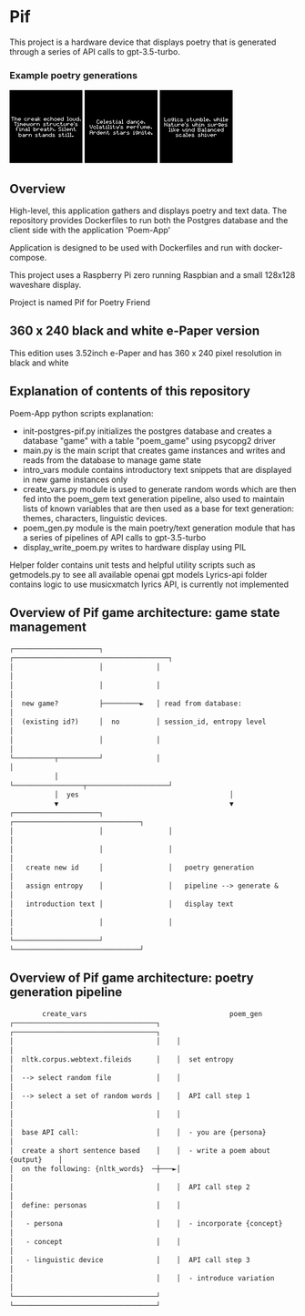 # Pif

This project is a hardware device that displays poetry that is generated through a series of API calls to gpt-3.5-turbo. 

### Example poetry generations

![barn](example_images/barn.png)
![dance](example_images/dance.png)
![logics](example_images/logics.png)

## Overview

High-level, this application gathers and displays poetry and text data. The repository provides Dockerfiles to run both the Postgres database and the client side with the application 'Poem-App'

Application is designed to be used with Dockerfiles and run with docker-compose.

This project uses a Raspberry Pi zero running Raspbian and a small 128x128 waveshare display. 

Project is named Pif for Poetry Friend

## 360 x 240 black and white e-Paper version

This edition uses 3.52inch e-Paper and has 360 x 240 pixel resolution in black and white

## Explanation of contents of this repository 

Poem-App python scripts explanation:
 - init-postgres-pif.py initializes the postgres database and creates a database "game" with a table "poem_game" using psycopg2 driver
 - main.py is the main script that creates game instances and writes and reads from the database to manage game state 
 - intro_vars module contains introductory text snippets that are displayed in new game instances only 
 - create_vars.py module is used to generate random words which are then fed into the poem_gem text generation pipeline, also used to maintain lists of known variables that are then used as a base for text generation: themes, characters, linguistic devices. 
 - poem_gen.py module is the main poetry/text generation module that has a series of pipelines of API calls to gpt-3.5-turbo
 - display_write_poem.py writes to hardware display using PIL 

Helper folder contains unit tests and helpful utility scripts such as getmodels.py to see all available openai gpt models 
Lyrics-api folder contains logic to use musicxmatch lyrics API, is currently not implemented 

## Overview of Pif game architecture: game state management

```
┌─────────────────────┐             ┌──────────────────────────────────────┐
│                     │             │                                      │
│                     │             │                                      │
│  new game?          ├─────────►   │ read from database:                  │
│  (existing id?)     │  no         │ session_id, entropy level            │
│                     │             │                                      │
└──────────┬──────────┘             │                                      │
           │                        └─────────────────┬────────────────────┘
           │  yes                                     │
           ▼                                          ▼
┌─────────────────────┐                ┌───────────────────────────────┐
│                     │                │                               │
│                     │                │                               │
│   create new id     │                │   poetry generation           │
│   assign entropy    │                │   pipeline --> generate &     │
│   introduction text │                │   display text                │
│                     │                │                               │
└─────────────────────┘                └───────────────────────────────┘
```

## Overview of Pif game architecture: poetry generation pipeline

```
        create_vars                                   poem_gen
┌───────────────────────────────────┐    ┌───────────────────────────────────┐
│                                   │    │                                   │
│  nltk.corpus.webtext.fileids      │    │  set entropy                      │
│  --> select random file           │    │                                   │
│  --> select a set of random words │    │  API call step 1                  │
│                                   │    │                                   │
│  base API call:                   │    │  - you are {persona}              │
│  create a short sentence based    │    │  - write a poem about {output}    │
│  on the following: {nltk_words}  ─┼───►│                                   │
│                                   │    │  API call step 2                  │
│  define: personas                 │    │                                   │
│   - persona                       │    │  - incorporate {concept}          │
│   - concept                       │    │                                   │
│   - linguistic device             │    │  API call step 3                  │
│                                   │    │  - introduce variation            │
└───────────────────────────────────┘    └───────────────────────────────────┘
```



